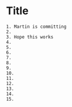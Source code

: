 # Title

```
1. Martin is committing
2.
3. Hope this works
4.
5.
6.
7.
8.
9.
10.
11.
12.
13.
14.
15.
```
